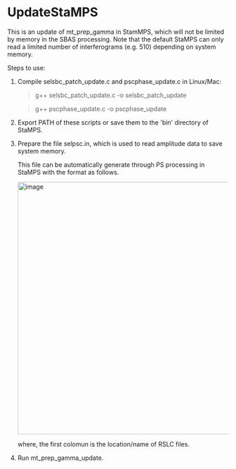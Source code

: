# UpdateStaMPS
This is an update of mt_prep_gamma in StamMPS, which will not be limited by memory in the SBAS processing.
Note that the default StaMPS can only read a limited number of interferograms (e.g. 510) depending on system memory.

Steps to use:
1) Compile selsbc_patch_update.c and pscphase_update.c in Linux/Mac: 
   > g++ selsbc_patch_update.c -o selsbc_patch_update
   
   > g++ pscphase_update.c -o pscphase_update
2) Export PATH of these scripts or save them to the 'bin' directory of StaMPS.
3) Prepare the file selpsc.in, which is used to read amplitude data to save system memory.
   
   This file can be automatically generate through PS processing in StaMPS with the format as follows.
   
   <img width="573" alt="image" src="https://user-images.githubusercontent.com/114601224/201827065-77c5da5c-8e58-4b07-8167-55626e2ca744.png">
   
   where, the first colomun is the location/name of RSLC files.
4) Run mt_prep_gamma_update.
